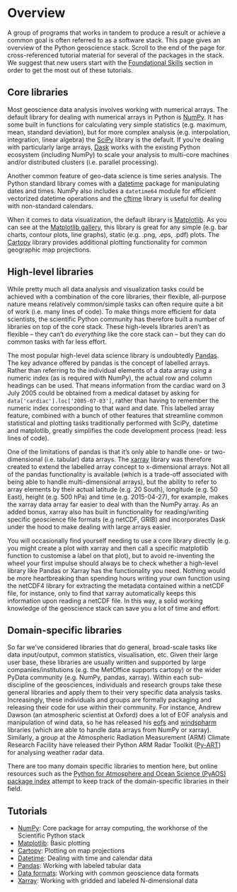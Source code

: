 # Overview

A group of programs that works in tandem to produce a result or achieve a common goal is often referred to as a software stack.
This page gives an overview of the Python geoscience stack.
Scroll to the end of the page for cross-referenced tutorial material for several of the packages in the stack.
We suggest that new users start with the [Foundational Skills](../foundations/overview) section in order to get the most out of these tutorials.

## Core libraries

Most geoscience data analysis involves working with numerical arrays.
The default library for dealing with numerical arrays in Python is [NumPy](http://www.numpy.org/).
It has some built in functions for calculating very simple statistics
(e.g. maximum, mean, standard deviation),
but for more complex analysis
(e.g. interpolation, integration, linear algebra)
the [SciPy](https://scipy.org) library is the default.
If you’re dealing with particularly large arrays,
[Dask](https://dask.org/) works with the existing Python ecosystem
(including NumPy) to scale your analysis
to multi-core machines and/or distributed clusters (i.e. parallel processing).

Another common feature of geo-data science is time series analysis.
The Python standard library comes with a [datetime](https://docs.python.org/3/library/datetime.html)
package for manipulating dates and times.
NumPy also includes a `datetime64` module for efficient vectorized datetime operations
and the [cftime](https://unidata.github.io/cftime/) library
is useful for dealing with non-standard calendars.

When it comes to data visualization,
the default library is [Matplotlib](https://matplotlib.org/).
As you can see at the [Matplotlib gallery](https://matplotlib.org/stable/gallery/index.html),
this library is great for any simple (e.g. bar charts, contour plots, line graphs),
static (e.g. .png, .eps, .pdf) plots.
The [Cartopy](https://scitools.org.uk/cartopy/docs/latest/) library
provides additional plotting functionality for common geographic map projections.

## High-level libraries

While pretty much all data analysis and visualization tasks
could be achieved with a combination of the core libraries,
their flexible, all-purpose nature means relatively common/simple tasks
can often require quite a bit of work (i.e. many lines of code).
To make things more efficient for data scientists,
the scientific Python community has therefore built a number of libraries on top of the core stack.
These high-levels libraries aren’t as flexible
– they can’t do _everything_ like the core stack can –
but they can do common tasks with far less effort.

The most popular high-level data science library is undoubtedly [Pandas](http://pandas.pydata.org/).
The key advance offered by pandas is the concept of labelled arrays.
Rather than referring to the individual elements of a data array using a numeric index
(as is required with NumPy),
the actual row and column headings can be used.
That means information from the cardiac ward on 3 July 2005
could be obtained from a medical dataset by asking for `data['cardiac'].loc['2005-07-03']`,
rather than having to remember the numeric index corresponding to that ward and date.
This labelled array feature,
combined with a bunch of other features that streamline common statistical and plotting tasks
traditionally performed with SciPy, datetime and matplotlib,
greatly simplifies the code development process (read: less lines of code).

One of the limitations of pandas
is that it’s only able to handle one- or two-dimensional (i.e. tabular) data arrays.
The [xarray](http://xarray.pydata.org/) library was therefore created
to extend the labelled array concept to x-dimensional arrays.
Not all of the pandas functionality is available
(which is a trade-off associated with being able to handle multi-dimensional arrays),
but the ability to refer to array elements by their actual latitude (e.g. 20 South),
longitude (e.g. 50 East), height (e.g. 500 hPa) and time (e.g. 2015-04-27), for example,
makes the xarray data array far easier to deal with than the NumPy array.
As an added bonus,
xarray also has built in functionality for reading/writing specific geoscience file formats
(e.g netCDF, GRIB)
and incorporates Dask under the hood to make dealing with large arrays easier.

You will occasionally find yourself needing to use a core library directly
(e.g. you might create a plot with xarray and then call a specific matplotlib
function to customise a label on that plot),
but to avoid re-inventing the wheel your first impulse should always be
to check whether a high-level library like Pandas or Xarray has the functionality you need.
Nothing would be more heartbreaking than spending hours writing your own function
using the netCDF4 library for extracting the metadata contained within a netCDF file,
for instance,
only to find that xarray automatically keeps this information upon reading a netCDF file.
In this way, a solid working knowledge of the geoscience stack
can save you a lot of time and effort.

## Domain-specific libraries

So far we’ve considered libraries that do general,
broad-scale tasks like data input/output, common statistics, visualisation, etc.
Given their large user base,
these libraries are usually written and supported by large companies/institutions
(e.g. the MetOffice supports cartopy)
or the wider PyData community (e.g. NumPy, pandas, xarray).
Within each sub-discipline of the geosciences,
individuals and research groups take these general libraries
and apply them to their very specific data analysis tasks.
Increasingly, these individuals and groups
are formally packaging and releasing their code for use within their community.
For instance, Andrew Dawson (an atmospheric scientist at Oxford)
does a lot of EOF analysis and manipulation of wind data,
so he has released his [eofs](https://ajdawson.github.io/eofs/latest/)
and [windspharm](https://ajdawson.github.io/windspharm/latest/) libraries
(which are able to handle data arrays from NumPy or xarray).
Similarly, a group at the Atmospheric Radiation Measurement (ARM) Climate Research Facility
have released their Python ARM Radar Toolkit ([Py-ART](http://arm-doe.github.io/pyart/))
for analysing weather radar data.

There are too many domain specific libraries to mention here,
but online resources such as the
[Python for Atmosphere and Ocean Science (PyAOS) package index](https://pyaos.github.io/packages/)
attempt to keep track of the domain-specific libraries in their field.

## Tutorials

- [NumPy](numpy): Core package for array computing, the workhorse of the Scientific Python stack
- [Matplotlib](matplotlib): Basic plotting
- [Cartopy](cartopy): Plotting on map projections
- [Datetime](datetime): Dealing with time and calendar data
- [Pandas](pandas): Working with labeled tabular data
- [Data formats](data-formats): Working with common geoscience data formats
- [Xarray](xarray): Working with gridded and labeled N-dimensional data
